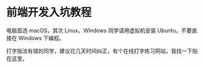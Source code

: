 # 前端开发入坑教程

电脑首选 macOS，其次 Linux。Windows 同学请用虚拟机安装 Ubuntu，不要直接在 Windows 下编程。

打字指法有错的同学，建议花几天时间纠正，有个在线打字练习网站，我找一下贴在这里。
